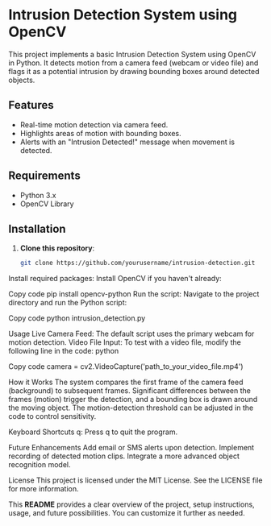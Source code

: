 # Intrusion Detection System using OpenCV

This project implements a basic Intrusion Detection System using OpenCV in Python. It detects motion from a camera feed (webcam or video file) and flags it as a potential intrusion by drawing bounding boxes around detected objects.

## Features
- Real-time motion detection via camera feed.
- Highlights areas of motion with bounding boxes.
- Alerts with an "Intrusion Detected!" message when movement is detected.
  
## Requirements
- Python 3.x
- OpenCV Library

## Installation

1. **Clone this repository**:
   ```bash
   git clone https://github.com/yourusername/intrusion-detection.git
Install required packages: Install OpenCV if you haven't already:


Copy code
pip install opencv-python
Run the script: Navigate to the project directory and run the Python script:


Copy code
python intrusion_detection.py

Usage
Live Camera Feed: The default script uses the primary webcam for motion detection.
Video File Input: To test with a video file, modify the following line in the code:
python

Copy code
camera = cv2.VideoCapture('path_to_your_video_file.mp4')

How it Works
The system compares the first frame of the camera feed (background) to subsequent frames.
Significant differences between the frames (motion) trigger the detection, and a bounding box is drawn around the moving object.
The motion-detection threshold can be adjusted in the code to control sensitivity.

Keyboard Shortcuts
q: Press q to quit the program.

Future Enhancements
Add email or SMS alerts upon detection.
Implement recording of detected motion clips.
Integrate a more advanced object recognition model.

License
This project is licensed under the MIT License. See the LICENSE file for more information.

This **README** provides a clear overview of the project, setup instructions, usage, and future possibilities. You can customize it further as needed.
